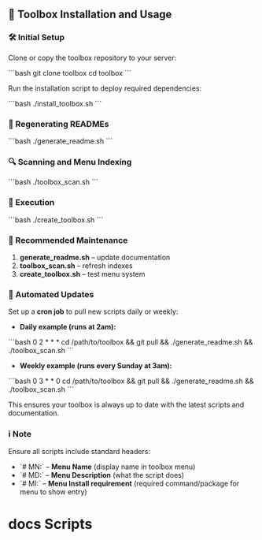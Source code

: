 ## 🚀 Toolbox Installation and Usage

### 🛠️ Initial Setup

Clone or copy the toolbox repository to your server:

\`\`\`bash
git clone <your-repo-url> toolbox
cd toolbox
\`\`\`

Run the installation script to deploy required dependencies:

\`\`\`bash
./install_toolbox.sh
\`\`\`

### 🔄 Regenerating READMEs

\`\`\`bash
./generate_readme.sh
\`\`\`

### 🔍 Scanning and Menu Indexing

\`\`\`bash
./toolbox_scan.sh
\`\`\`

### 🔧 Execution

\`\`\`bash
./create_toolbox.sh
\`\`\`

### 🔁 Recommended Maintenance

1. **generate_readme.sh** – update documentation
2. **toolbox_scan.sh** – refresh indexes
3. **create_toolbox.sh** – test menu system

### 📅 Automated Updates

Set up a **cron job** to pull new scripts daily or weekly:

- **Daily example (runs at 2am):**

\`\`\`bash
0 2 * * * cd /path/to/toolbox && git pull && ./generate_readme.sh && ./toolbox_scan.sh
\`\`\`

- **Weekly example (runs every Sunday at 3am):**

\`\`\`bash
0 3 * * 0 cd /path/to/toolbox && git pull && ./generate_readme.sh && ./toolbox_scan.sh
\`\`\`

This ensures your toolbox is always up to date with the latest scripts and documentation.

### ℹ️ Note

Ensure all scripts include standard headers:

- \`# MN:\` – **Menu Name** (display name in toolbox menu)
- \`# MD:\` – **Menu Description** (what the script does)
- \`# MI:\` – **Menu Install requirement** (required command/package for menu to show entry)

# docs Scripts

